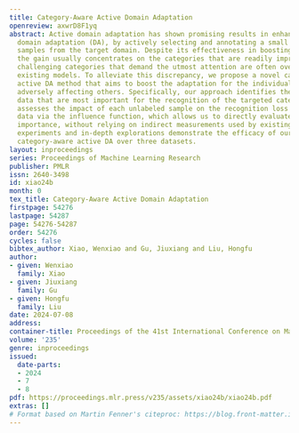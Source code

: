 ```yaml
---
title: Category-Aware Active Domain Adaptation
openreview: axwrD8F1yq
abstract: Active domain adaptation has shown promising results in enhancing unsupervised
  domain adaptation (DA), by actively selecting and annotating a small amount of unlabeled
  samples from the target domain. Despite its effectiveness in boosting overall performance,
  the gain usually concentrates on the categories that are readily improvable, while
  challenging categories that demand the utmost attention are often overlooked by
  existing models. To alleviate this discrepancy, we propose a novel category-aware
  active DA method that aims to boost the adaptation for the individual category without
  adversely affecting others. Specifically, our approach identifies the unlabeled
  data that are most important for the recognition of the targeted category. Our method
  assesses the impact of each unlabeled sample on the recognition loss of the target
  data via the influence function, which allows us to directly evaluate the sample
  importance, without relying on indirect measurements used by existing methods. Comprehensive
  experiments and in-depth explorations demonstrate the efficacy of our method on
  category-aware active DA over three datasets.
layout: inproceedings
series: Proceedings of Machine Learning Research
publisher: PMLR
issn: 2640-3498
id: xiao24b
month: 0
tex_title: Category-Aware Active Domain Adaptation
firstpage: 54276
lastpage: 54287
page: 54276-54287
order: 54276
cycles: false
bibtex_author: Xiao, Wenxiao and Gu, Jiuxiang and Liu, Hongfu
author:
- given: Wenxiao
  family: Xiao
- given: Jiuxiang
  family: Gu
- given: Hongfu
  family: Liu
date: 2024-07-08
address:
container-title: Proceedings of the 41st International Conference on Machine Learning
volume: '235'
genre: inproceedings
issued:
  date-parts:
  - 2024
  - 7
  - 8
pdf: https://proceedings.mlr.press/v235/assets/xiao24b/xiao24b.pdf
extras: []
# Format based on Martin Fenner's citeproc: https://blog.front-matter.io/posts/citeproc-yaml-for-bibliographies/
---
```

